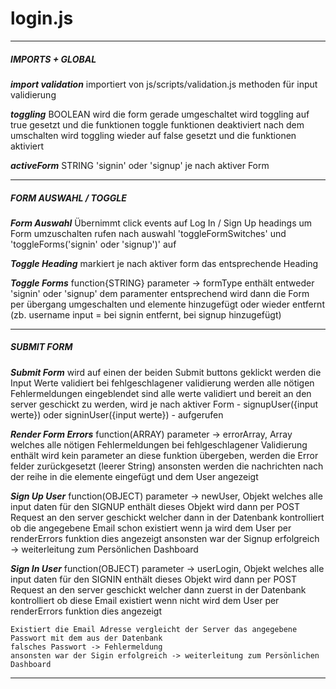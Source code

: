 <h1>login.js</h1>

---------------------------------------------------------------------------

##### IMPORTS + GLOBAL

**_import validation_**
    importiert von js/scripts/validation.js
    methoden für input validierung

**_toggling_**
    BOOLEAN
    wird die form gerade umgeschaltet wird toggling auf true gesetzt und die funktionen toggle funktionen deaktiviert
    nach dem umschalten wird toggling wieder auf false gesetzt und die funktionen aktiviert

**_activeForm_**
    STRING
    'signin' oder 'signup' je nach aktiver Form

---------------------------------------------------------------------------

##### FORM AUSWAHL / TOGGLE

**_Form Auswahl_**
    Übernimmt click events auf Log In / Sign Up headings um Form umzuschalten
    rufen nach auswahl 'toggleFormSwitches' und 'toggleForms('signin' oder 'signup')' auf

**_Toggle Heading_**
    markiert je nach aktiver form das entsprechende Heading

**_Toggle Forms_**
    function{STRING} parameter -> formType enthält entweder 'signin' oder 'signup'
    dem paramenter entsprechend wird dann die Form per übergang umgeschalten
    und elemente hinzugefügt oder wieder entfernt (zb. username input = bei signin entfernt, bei signup hinzugefügt)

---------------------------------------------------------------------------

##### SUBMIT FORM

**_Submit Form_**
    wird auf einen der beiden Submit buttons geklickt werden die Input Werte validiert
    bei fehlgeschlagener validierung werden alle nötigen Fehlermeldungen eingeblendet
    sind alle werte validiert und bereit an den server geschickt zu werden,
    wird je nach aktiver Form - signupUser({input werte}) oder signinUser({input werte}) - aufgerufen

**_Render Form Errors_**
    function(ARRAY) parameter -> errorArray, Array welches alle nötigen Fehlermeldungen bei fehlgeschlagener Validierung enthält
    wird kein parameter an diese funktion übergeben, werden die Error felder zurückgesetzt (leerer String)
    ansonsten werden die nachrichten nach der reihe in die elemente eingefügt und dem User angezeigt

**_Sign Up User_**
    function(OBJECT) parameter -> newUser, Objekt welches alle input daten für den SIGNUP enthält
    dieses Objekt wird dann per POST Request an den server geschickt
    welcher dann in der Datenbank kontrolliert ob die angegebene Email schon existiert
    wenn ja wird dem User per renderErrors funktion dies angezeigt
    ansonsten war der Signup erfolgreich -> weiterleitung zum Persönlichen Dashboard

**_Sign In User_**
    function(OBJECT) parameter -> userLogin, Objekt welches alle input daten für den SIGNIN enthält
    dieses Objekt wird dann per POST Request an den server geschickt
    welcher dann zuerst in der Datenbank kontrolliert ob diese Email existiert
    wenn nicht wird dem User per renderErrors funktion dies angezeigt

    Existiert die Email Adresse vergleicht der Server das angegebene Passwort mit dem aus der Datenbank
    falsches Passwort -> Fehlermeldung
    ansonsten war der Sigin erfolgreich -> weiterleitung zum Persönlichen Dashboard

---------------------------------------------------------------------------